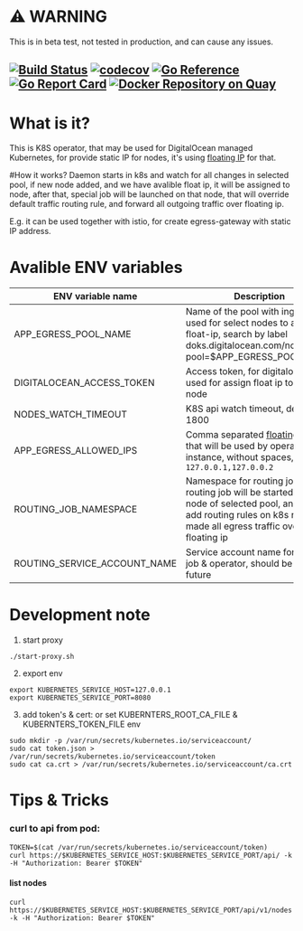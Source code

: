 # :warning: WARNING
This is in beta test, not tested in production, and can cause any issues.

[![Build Status](https://github.com/vsychov/digitalocean-floating-ip-operator/actions/workflows/ci.yml/badge.svg)](https://github.com/vsychov/digitalocean-floating-ip-operator/actions)
[![codecov](https://codecov.io/gh/vsychov/digitalocean-floating-ip-operator/branch/master/graph/badge.svg?token=7V853A3LYA)](https://codecov.io/gh/vsychov/digitalocean-floating-ip-operator)
[![Go Reference](https://pkg.go.dev/badge/github.com/vsychov/digitalocean-floating-ip-operator.svg)](https://pkg.go.dev/github.com/vsychov/digitalocean-floating-ip-operator)
[![Go Report Card](https://goreportcard.com/badge/github.com/vsychov/digitalocean-floating-ip-operator)](https://goreportcard.com/report/github.com/vsychov/digitalocean-floating-ip-operator)
[![Docker Repository on Quay](https://quay.io/repository/vsychov/digitalocean-floating-ip-operator/status "Docker Repository on Quay")](https://quay.io/repository/vsychov/digitalocean-floating-ip-operator)
---

# What is it?
This is K8S operator, that may be used for DigitalOcean managed Kubernetes, for provide static IP for nodes, it's using [floating IP](https://docs.digitalocean.com/products/networking/floating-ips/) for that.

#How it works?
Daemon starts in k8s and watch for all changes in selected pool, 
if new node added, and we have avalible float ip, 
it will be assigned to node, after that, special job will be launched on that node, 
that will override default traffic routing rule, and forward all outgoing traffic over floating ip.

E.g. it can be used together with istio, for create egress-gateway with static IP address. 

# Avalible ENV variables

| ENV variable name         | Description                                                                                                                                                                             |
|---------------------------|-----------------------------------------------------------------------------------------------------------------------------------------------------------------------------------------|
| APP_EGRESS_POOL_NAME      | Name of the pool with ingress, used for select nodes to assign float-ip, search by label doks.digitalocean.com/node-pool=$APP_EGRESS_POOL_NAME                                          |
| DIGITALOCEAN_ACCESS_TOKEN | Access token, for digitalocean api, used for assign float ip to k8s node                                                                                                                |
| NODES_WATCH_TIMEOUT       | K8S api watch timeout, default is 1800                                                                                                                                                  |
| APP_EGRESS_ALLOWED_IPS    | Comma separated [floating IP](https://docs.digitalocean.com/products/networking/floating-ips/) list, that will be used by operator instance, without spaces, e.g. `127.0.0.1,127.0.0.2` |
| ROUTING_JOB_NAMESPACE     | Namespace for routing job, routing job will be started on each node of selected pool, and will add routing rules on k8s node, for made all egress traffic over floating ip              |
| ROUTING_SERVICE_ACCOUNT_NAME | Service account name for routing job & operator, should be splited in future                                                                                                            |

# Development note

1. start proxy

```
./start-proxy.sh
```

2. export env

```
export KUBERNETES_SERVICE_HOST=127.0.0.1
export KUBERNETES_SERVICE_PORT=8080
```

3. add token's & cert:
   or set KUBERNTERS_ROOT_CA_FILE & KUBERNTERS_TOKEN_FILE env

```
sudo mkdir -p /var/run/secrets/kubernetes.io/serviceaccount/
sudo cat token.json > /var/run/secrets/kubernetes.io/serviceaccount/token
sudo cat ca.crt > /var/run/secrets/kubernetes.io/serviceaccount/ca.crt
```

# Tips & Tricks

### curl to api from pod:

```
TOKEN=$(cat /var/run/secrets/kubernetes.io/serviceaccount/token)
curl https://$KUBERNETES_SERVICE_HOST:$KUBERNETES_SERVICE_PORT/api/ -k -H "Authorization: Bearer $TOKEN"
```

#### list nodes

```
curl https://$KUBERNETES_SERVICE_HOST:$KUBERNETES_SERVICE_PORT/api/v1/nodes -k -H "Authorization: Bearer $TOKEN"
```

